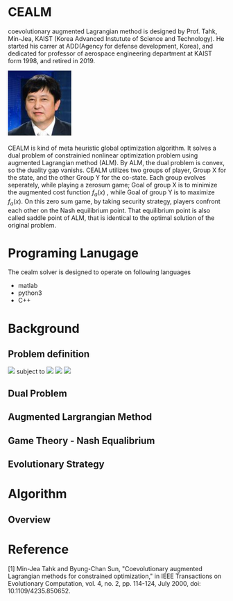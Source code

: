 # CEALM
coevolutionary augmented Lagrangian method is designed by Prof. Tahk, Min-Jea, KAIST (Korea Advanced Instutute of Science and Technology). 
He started his carrer at ADD(Agency for defense development, Korea), and dedicated for professor of aerospace engineering department at KAIST form 1998, and retired in 2019.

![mjtahk](./docs/mjtahk_sbs.jfif)

CEALM is kind of meta heuristic global optimization algorithm. It solves a dual problem of constrainied nonlinear optimization problem using augmented Lagrangian method (ALM). By ALM, the dual problem is convex, so the duality gap vanishs. 
CEALM utilizes two groups of player, Group X for the state, and the other Group Y for the co-state. Each group evolves seperately, while playing a zerosum game; Goal of group X is to minimize the augmented cost function $f_a(x)$ , while Goal of group Y is to maximize $f_a(x)$. On this zero sum game, by taking security strategy, players confront each other on the Nash equilibrium point. That equilibrium point is also called saddle point of ALM, that is identical to the optimal solution of the original problem.

# Programing Lanugage
The cealm solver is designed to operate on following languages
- matlab 
- python3
- C++ 

# Background 
## Problem definition 

<img src="https://render.githubusercontent.com/render/math?math=min J = f(x)">
subject to 

<img src="https://render.githubusercontent.com/render/math?math=g(x)<0">
<img src="https://render.githubusercontent.com/render/math?math=h(x) = 0">
<img src="https://render.githubusercontent.com/render/math?math=lb < x < ub">

## Dual Problem 


## Augmented Largrangian Method 

## Game Theory - Nash Equalibrium


## Evolutionary Strategy 


# Algorithm 
## Overview 


## 


# Reference 
[1] Min-Jea Tahk and Byung-Chan Sun, "Coevolutionary augmented Lagrangian methods for constrained optimization," in IEEE Transactions on Evolutionary Computation, vol. 4, no. 2, pp. 114-124, July 2000, doi: 10.1109/4235.850652.

